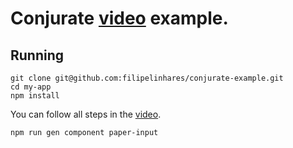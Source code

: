 # Conjurate [video](https://conjurate.surge.sh/video/) example.

## Running
```
git clone git@github.com:filipelinhares/conjurate-example.git
cd my-app
npm install
```

You can follow all steps in the [video](https://conjurate.surge.sh/video/).
```
npm run gen component paper-input
```
